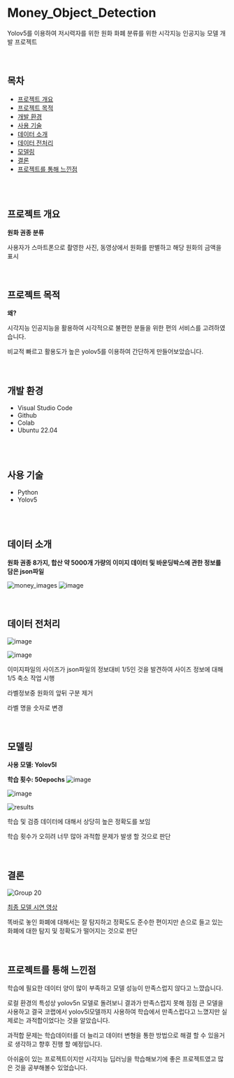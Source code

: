 # Money_Object_Detection
Yolov5를 이용하여 저시력자를 위한 원화 화폐 분류를 위한 시각지능 인공지능 모델 개발 프로젝트
<br>
<br>
<br>

## 목차
- [프로젝트 개요](#프로젝트-개요)
- [프로젝트 목적](#프로젝트-목적)
- [개발 환경](#개발-환경)
- [사용 기술](#사용-기술)
- [데이터 소개](#데이터-소개)
- [데이터 전처리](#데이터-전처리)
- [모델링](#모델링)
- [결론](#결론)
- [프로젝트를 통해 느낀점](#프로젝트를-통해-느낀점)
<br>
<br>

## 프로젝트 개요
**원화 권종 분류**

사용자가 스마트폰으로 촬영한 사진, 동영상에서 원화를 판별하고 해당 원화의 금액을 표시
<br>
<br>
<br>

## 프로젝트 목적
**왜?**

시각지능 인공지능을 활용하여 시각적으로 불편한 분들을 위한 편의 서비스를 고려하였습니다.

비교적 빠르고 활용도가 높은 yolov5를 이용하여 간단하게 만들어보았습니다.
<br>
<br>
<br>

## 개발 환경
- Visual Studio Code
- Github
- Colab
- Ubuntu 22.04
<br>
<br>

## 사용 기술
- Python
- Yolov5
<br>
<br>

## 데이터 소개
**원화 권종 8가지, 합산 약 5000개 가량의 이미지 데이터 및 바운딩박스에 관한 정보를 담은 json파일**

![money_images](https://github.com/hwtheowl/Money_Object_Detection/assets/132368135/56df4f48-d460-495c-a007-eb2d9a59a18e)
![image](https://github.com/hwtheowl/Money_Object_Detection/assets/132368135/df310fd3-6624-4240-9468-8b55287acc0a)
<br>
<br>
<br>

## 데이터 전처리
![image](https://github.com/hwtheowl/Money_Object_Detection/assets/132368135/9dd66d44-aecf-4919-83d3-3aee8b87c0fc)

![image](https://github.com/hwtheowl/Money_Object_Detection/assets/132368135/6f338908-4adf-4745-911a-25007af7616f)

이미지파일의 사이즈가 json파일의 정보대비 1/5인 것을 발견하여 사이즈 정보에 대해 1/5 축소 작업 시행

라벨정보중 원화의 앞뒤 구분 제거

라벨 명을 숫자로 변경
<br>
<br>
<br>

## 모델링
**사용 모델: Yolov5l**

**학습 횟수: 50epochs**
![image](https://github.com/hwtheowl/Money_Object_Detection/assets/132368135/0a6163bd-b1f9-4f59-bd4c-54b828138637)

![image](https://github.com/hwtheowl/Money_Object_Detection/assets/132368135/085c0251-4fef-4b0e-8b57-0338e597d7d1)

![results](https://github.com/hwtheowl/Money_Object_Detection/assets/132368135/9a4b5515-e900-463f-8f0a-f8bc39e5b611)

학습 및 검증 데이터에 대해서 상당히 높은 정확도를 보임

학습 횟수가 오히려 너무 많아 과적합 문제가 발생 할 것으로 판단
<br>
<br>
<br>

## 결론
![Group 20](https://github.com/hwtheowl/Money_Object_Detection/assets/132368135/65097882-063d-4e99-bd38-4fdc08ef4ec9)

[최종 모델 시연 영상](https://drive.google.com/file/d/1daRO39Z7LAxNOTodlnFBNizc9S_IdmaH/view?usp=drive_link)

똑바로 놓인 화폐에 대해서는 잘 탐지하고 정확도도 준수한 편이지만 손으로 들고 있는 화폐에 대한 탐지 및 정확도가 떨어지는 것으로 판단
<br>
<br>
<br>

## 프로젝트를 통해 느낀점
학습에 필요한 데이터 양이 많이 부족하고 모델 성능이 만족스럽지 않다고 느꺘습니다.

로컬 환경의 특성상 yolov5n 모델로 돌려보니 결과가 만족스럽지 못해 점점 큰 모델을 사용하고 결국 코랩에서 yolov5l모델까지 사용하여 학습에서 만족스럽다고 느꼈지만 실제로는 과적합이었다는 것을 알았습니다.

과적합 문제는 학습데이터를 더 늘리고 데이터 변형을 통한 방법으로 해결 할 수 있을거로 생각하고 향후 진행 할 예정입니다.

아쉬움이 있는 프로젝트이지만 시각지능 딥러닝을 학습해보기에 좋은 프로젝트였고 많은 것을 공부해볼수 있었습니다.
